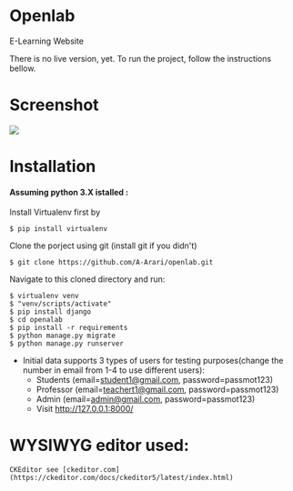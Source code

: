 # Openlab
E-Learning Website

There is no live version, yet. To run the project, follow the instructions bellow.

# Screenshot
<img src="https://github.com/A-Arari/openlab/blob/master/screenshots/screenshot-full.png">

# Installation
#### Assuming python 3.X istalled :

Install Virtualenv first by

    $ pip install virtualenv
    
Clone the porject using git (install git if you didn't)

    $ git clone https://github.com/A-Arari/openlab.git

Navigate to this cloned directory and run:

    $ virtualenv venv
    $ "venv/scripts/activate"
    $ pip install django
    $ cd openalab
    $ pip install -r requirements
    $ python manage.py migrate
    $ python manage.py runserver

* Initial data supports 3 types of users for testing purposes(change the number in email from 1-4 to use different users):
    * Students (email=student1@gmail.com, password=passmot123)
    * Professor (email=teachert1@gmail.com, password=passmot123)
    * Admin (email=admin@gmail.com, password=passmot123)
    * Visit http://127.0.0.1:8000/
    
# WYSIWYG editor used:
    CKEditor see [ckeditor.com](https://ckeditor.com/docs/ckeditor5/latest/index.html)
